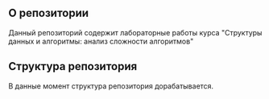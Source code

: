 ## О репозитории
Данный репозиторий содержит лабораторные работы курса "Структуры данных и алгоритмы: анализ сложности алгоритмов"

## Структура репозитория 
В данные момент структура репозитория дорабатывается.


